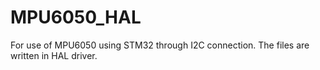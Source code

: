 # MPU6050_HAL
For use of MPU6050 using STM32 through I2C connection. The files are written in HAL driver.
